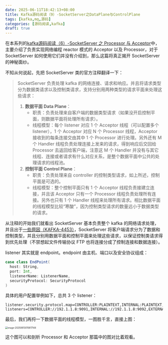 ```yaml
---
date: 2025-06-11T18:42:13+08:00
title: Kafka源码阅读（9）-SocketServer之DataPlane与ControlPlane
tags: [kafka,mq,源码]
categories: [源码阅读,kafka]
draft: true
---
```


在本系列的[kafka源码阅读（6）-SocketServer 之 Processor 与 Acceptor](https://nosae.top/posts/kafka%E6%BA%90%E7%A0%81%E9%98%85%E8%AF%BB6-socketserver/)中，主要介绍了负责实现网络编程 reactor 模式的 Acceptor 以及 Processor，对于 SocketServer 如何使用它们并没有介绍到，那么这篇将真正揭开 SocketServer 的神秘面纱。

不知从何说起，先把 SocketServer 类的官方注释翻译一下：

> SocketServer 负责处理 kafka 的网络连接、请求和响应。并且将请求类型分为数据类请求以及控制类请求，支持分别用两种类型的请求平面来处理这些请求：
>
> 1. **数据平面 Data Plane**：
>    - 职责：负责处理来自客户端的数据类型请求（如果没开启控制平面，则数据平面将处理所有请求）。
>    - 线程模型：每个 listener 对应 1 个 Acceptor 线程（可以配置多个 listener），1 个 Acceptor 对应 N 个 Processor 线程，Acceptor 接收到的每条连接交由其中 1 个 Processor 进行处理。另外还有 M 个 Handler 线程负责处理连接上发来的请求，得到响应后交回给 Processor 去返回给客户端，注意这 M 个 Handler 并没有与其它线程、连接或者请求有什么对应关系，是整个数据平面中公共的处理请求的线程池。
> 2. **控制平面 Control Plane**：
>    - 职责：负责处理来自 controller 的控制类型请求，如上所述，控制平面是可选的。
>    - 线程模型：整个控制平面只有 1 个 Acceptor 线程负责接建立连接，并且该 Acceptor 只有一个 Processor 线程负责处理所有连接。另外也只有 1 个 Handler 线程来处理所有请求。相比数据平面的线程模型比较“寒酸”，因为控制类型请求的数量远小于数据类型的请求。

从注释的开始我们就看出 SocketServer 基本负责整个 kafka 的网络请求处理，并且出于[一些原因（KAFKA-4453）](https://issues.apache.org/jira/browse/KAFKA-4453)，SocketServer 将客户端请求分为了数据和控制类型，并且分别用数据平面和控制平面来处理这些请求，以保证控制类请求得到优先处理（不禁想起文件传输协议 FTP 也将连接分成了控制连接和数据连接）。

listener 其实就是 endpoint。endpoint 由主机、端口以及安全协议组成：

``` scala
case class EndPoint(
  host: String, 
  port: Int,
  listenerName: ListenerName, 
  securityProtocol: SecurityProtocol
)
```

具体的用户配置举例如下，总共 3 个 listener：

```shell
listener.security.protocol.map=CONTROLLER:PLAINTEXT,INTERNAL:PLAINTEXT,EXTERNAL:SSL
listeners=CONTROLLER://192.1.1.8:9091,INTERNAL://192.1.1.8:9092,EXTERNAL://10.1.1.5:9093
```

最后，我们再捋一下数据平面的线程模型，一图胜千言，直接上图：

<img src="https://cdn.jsdelivr.net/gh/NOS-AE/assets@main/img/image-20250613015817144.png" alt="image-20250613015817144" style="zoom:50%;" />

这个图可以和剖析 Processor 和 Acceptor 那篇中的图对比着观看。

